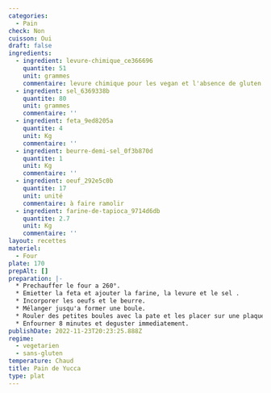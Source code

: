 ```yaml
---
categories:
  - Pain
check: Non
cuisson: Oui
draft: false
ingredients:
  - ingredient: levure-chimique_ce366696
    quantite: 51
    unit: grammes
    commentaire: levure chimique pour les vegan et l'absence de gluten...
  - ingredient: sel_6369338b
    quantite: 80
    unit: grammes
    commentaire: ''
  - ingredient: feta_9ed8205a
    quantite: 4
    unit: Kg
    commentaire: ''
  - ingredient: beurre-demi-sel_0f3b870d
    quantite: 1
    unit: Kg
    commentaire: ''
  - ingredient: oeuf_292e5c0b
    quantite: 17
    unit: unité
    commentaire: à faire ramolir
  - ingredient: farine-de-tapioca_9714d6db
    quantite: 2.7
    unit: Kg
    commentaire: ''
layout: recettes
materiel:
  - Four
plate: 170
prepAlt: []
preparation: |-
  * Prechauffer le four a 260°.
  * Emietter la feta et ajouter la farine, la levure et le sel .
  * Incorporer les oeufs et le beurre.
  * Mélanger jusqu'a former une boule.
  * Rouler des petites boules avec la pate et les placer sur une plaque recouvert de papier sulfu.
  * Enfourner 8 minutes et deguster immediatement.
publishDate: 2022-11-23T20:23:25.888Z
regime:
  - vegetarien
  - sans-gluten
temperature: Chaud
title: Pain de Yucca
type: plat
---
```

